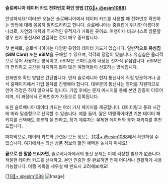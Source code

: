 **슬로베니아 데이터 카드 전화번호 확인 방법 [[TG💪+ @esim1088](https://t.me/s/esim1088)]**

안녕하세요! 여러분! 오늘은 슬로베니아에서 데이터 카드를 사용할 때 전화번호 확인하는 방법에 대해 꼼꼼히 알려드리려고 합니다. 슬로베니아는 중유럽에 위치한 아름다운 나라로, 자연의 매력과 역사적인 유적지가 가득한 곳이죠. 여행이나 비즈니스로 방문할 경우 현지 통신사와 연결하는 것이 매우 중요합니다.

첫 번째로, 슬로베니아에는 다양한 유형의 데이터 카드가 있습니다. 일반적으로 **유심칩(SIM Card)** 또는 **eSIM**을 구매할 수 있으며, 각각의 장점이 있습니다. 유심칩은 물리적으로 넣어 사용하는 방식이고, eSIM은 스마트폰에 내장된 전자식 유심입니다. eSIM은 더 편리하고 공간을 차지하지 않아 많은 여행객들이 선호하는 방식입니다.

전화번호 확인 방법은 간단합니다. 먼저 슬로베니아 현지 통신사에 직접 방문하거나 공식 홈페이지에서 가입 절차를 진행해야 합니다. 대부분의 통신사는 영어를 지원하므로 언어 걱정은 하지 않으셔도 됩니다. 가입 후에는 문자 메시지를 통해 본인 인증이 이루어지며, 이 과정에서 전화번호가 자동으로 등록됩니다.

또한 슬로베니아 데이터 카드는 여러 가지 패키지를 제공합니다. 데이터량과 통화 시간에 따라 맞춤형으로 선택할 수 있습니다. 예를 들어, 짧은 여행객이라면 기본 데이터 패키지를 선택해도 충분히 쓸 만하고, 장기 체류자는 무제한 데이터와 통화 패키지를 추천드립니다.

마지막으로, 데이터 카드와 관련된 모든 정보는 [TG💪+ @esim1088](https://t.me/s/esim1088)에서 확인하실 수 있습니다. 여기에서는 최신 상품 정보와 할인 혜택을 놓치지 마세요!

**끝으로 한 말씀 드리자면**, 슬로베니아에서의 통신 문제는 이제 걱정할 필요가 없습니다. 적절한 데이터 카드를 선택하고, 본인 인증만 잘 완료하면 언제 어디서나 원활하게 사용 가능합니다. 여행 계획을 세우실 때 반드시 고려해보세요!

[[TG💪+ @esim1088](https://t.me/s/esim1088) ![Image](https://i.postimg.cc/Y0z9fWf4/image.png)]
